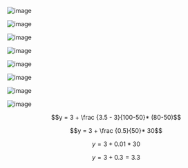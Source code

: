![image](https://github.com/user-attachments/assets/641d3971-0c4d-4d95-bcc0-570afff170bf)

![image](https://github.com/user-attachments/assets/01b5f332-5e86-419c-96f9-56dc283d99ac)

![image](https://github.com/user-attachments/assets/665ec607-8d27-4d7a-8085-8d9a4cda40f4)

![image](https://github.com/user-attachments/assets/10ef45d5-57f6-4021-8018-0f77aa974b32)


![image](https://github.com/user-attachments/assets/435a3726-f77c-4795-a90d-f2c2a369bd2a)

![image](https://github.com/user-attachments/assets/1b75f692-3e47-4edc-9e57-9d9bb4022889)


![image](https://github.com/user-attachments/assets/11a97f46-db78-4cbe-9240-c6a3b4178f2b)

![image](https://github.com/user-attachments/assets/6e230164-8551-4494-a124-8447fadcf47b)


$$y = 3 + \frac {3.5 - 3}{100-50}* (80-50)$$

$$y = 3 + \frac {0.5}{50}* 30$$

$$y = 3 + 0.01 * 30$$

$$y = 3 + 0.3 = 3.3$$

